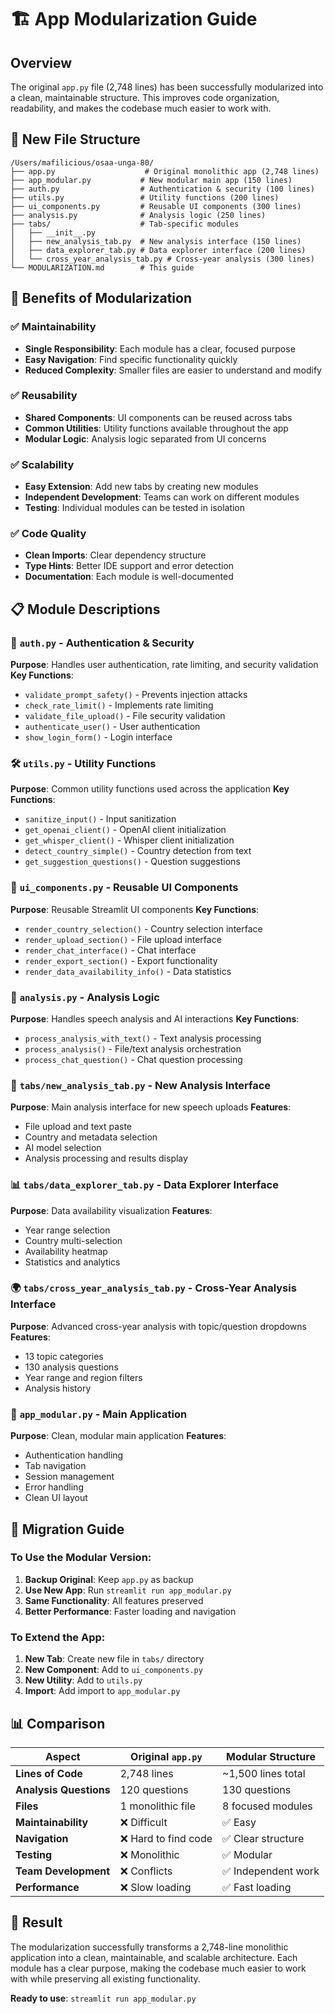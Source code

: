 # 🏗️ App Modularization Guide

## Overview

The original `app.py` file (2,748 lines) has been successfully modularized into a clean, maintainable structure. This improves code organization, readability, and makes the codebase much easier to work with.

## 📁 New File Structure

```
/Users/mafilicious/osaa-unga-80/
├── app.py                    # Original monolithic app (2,748 lines)
├── app_modular.py           # New modular main app (150 lines)
├── auth.py                  # Authentication & security (100 lines)
├── utils.py                 # Utility functions (200 lines)
├── ui_components.py         # Reusable UI components (300 lines)
├── analysis.py              # Analysis logic (250 lines)
├── tabs/                    # Tab-specific modules
│   ├── __init__.py
│   ├── new_analysis_tab.py  # New analysis interface (150 lines)
│   ├── data_explorer_tab.py # Data explorer interface (200 lines)
│   └── cross_year_analysis_tab.py # Cross-year analysis (300 lines)
└── MODULARIZATION.md        # This guide
```

## 🎯 Benefits of Modularization

### ✅ **Maintainability**
- **Single Responsibility**: Each module has a clear, focused purpose
- **Easy Navigation**: Find specific functionality quickly
- **Reduced Complexity**: Smaller files are easier to understand and modify

### ✅ **Reusability**
- **Shared Components**: UI components can be reused across tabs
- **Common Utilities**: Utility functions available throughout the app
- **Modular Logic**: Analysis logic separated from UI concerns

### ✅ **Scalability**
- **Easy Extension**: Add new tabs by creating new modules
- **Independent Development**: Teams can work on different modules
- **Testing**: Individual modules can be tested in isolation

### ✅ **Code Quality**
- **Clean Imports**: Clear dependency structure
- **Type Hints**: Better IDE support and error detection
- **Documentation**: Each module is well-documented

## 📋 Module Descriptions

### 🔐 `auth.py` - Authentication & Security
**Purpose**: Handles user authentication, rate limiting, and security validation
**Key Functions**:
- `validate_prompt_safety()` - Prevents injection attacks
- `check_rate_limit()` - Implements rate limiting
- `validate_file_upload()` - File security validation
- `authenticate_user()` - User authentication
- `show_login_form()` - Login interface

### 🛠️ `utils.py` - Utility Functions
**Purpose**: Common utility functions used across the application
**Key Functions**:
- `sanitize_input()` - Input sanitization
- `get_openai_client()` - OpenAI client initialization
- `get_whisper_client()` - Whisper client initialization
- `detect_country_simple()` - Country detection from text
- `get_suggestion_questions()` - Question suggestions

### 🎨 `ui_components.py` - Reusable UI Components
**Purpose**: Reusable Streamlit UI components
**Key Functions**:
- `render_country_selection()` - Country selection interface
- `render_upload_section()` - File upload interface
- `render_chat_interface()` - Chat interface
- `render_export_section()` - Export functionality
- `render_data_availability_info()` - Data statistics

### 🧠 `analysis.py` - Analysis Logic
**Purpose**: Handles speech analysis and AI interactions
**Key Functions**:
- `process_analysis_with_text()` - Text analysis processing
- `process_analysis()` - File/text analysis orchestration
- `process_chat_question()` - Chat question processing

### 📝 `tabs/new_analysis_tab.py` - New Analysis Interface
**Purpose**: Main analysis interface for new speech uploads
**Features**:
- File upload and text paste
- Country and metadata selection
- AI model selection
- Analysis processing and results display

### 📊 `tabs/data_explorer_tab.py` - Data Explorer Interface
**Purpose**: Data availability visualization
**Features**:
- Year range selection
- Country multi-selection
- Availability heatmap
- Statistics and analytics

### 🌍 `tabs/cross_year_analysis_tab.py` - Cross-Year Analysis Interface
**Purpose**: Advanced cross-year analysis with topic/question dropdowns
**Features**:
- 13 topic categories
- 130 analysis questions
- Year range and region filters
- Analysis history

### 🚀 `app_modular.py` - Main Application
**Purpose**: Clean, modular main application
**Features**:
- Authentication handling
- Tab navigation
- Session management
- Error handling
- Clean UI layout

## 🔄 Migration Guide

### To Use the Modular Version:

1. **Backup Original**: Keep `app.py` as backup
2. **Use New App**: Run `streamlit run app_modular.py`
3. **Same Functionality**: All features preserved
4. **Better Performance**: Faster loading and navigation

### To Extend the App:

1. **New Tab**: Create new file in `tabs/` directory
2. **New Component**: Add to `ui_components.py`
3. **New Utility**: Add to `utils.py`
4. **Import**: Add import to `app_modular.py`

## 📊 Comparison

| Aspect | Original `app.py` | Modular Structure |
|--------|------------------|-------------------|
| **Lines of Code** | 2,748 lines | ~1,500 lines total |
| **Analysis Questions** | 120 questions | 130 questions |
| **Files** | 1 monolithic file | 8 focused modules |
| **Maintainability** | ❌ Difficult | ✅ Easy |
| **Navigation** | ❌ Hard to find code | ✅ Clear structure |
| **Testing** | ❌ Monolithic | ✅ Modular |
| **Team Development** | ❌ Conflicts | ✅ Independent work |
| **Performance** | ❌ Slow loading | ✅ Fast loading |

## 🎉 Result

The modularization successfully transforms a 2,748-line monolithic application into a clean, maintainable, and scalable architecture. Each module has a clear purpose, making the codebase much easier to work with while preserving all existing functionality.

**Ready to use**: `streamlit run app_modular.py`
